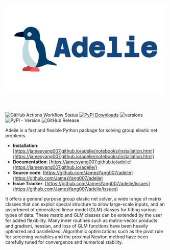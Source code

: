 <h1 align="center">
<img src="docs/logos/adelie-penguin.svg" width="500">
</h1><br>

![GitHub Actions Workflow Status](https://img.shields.io/github/actions/workflow/status/JamesYang007/adelie/test_docs.yml)
[![PyPI Downloads](https://img.shields.io/pypi/dm/adelie.svg?label=PyPI%20downloads)](https://pypi.org/project/adelie/)
![versions](https://img.shields.io/pypi/pyversions/adelie.svg)
![PyPI - Version](https://img.shields.io/pypi/v/adelie)
![GitHub Release](https://img.shields.io/github/v/release/JamesYang007/adelie)

Adelie is a fast and flexible Python package for solving group elastic net problems. 

- **Installation**: [https://jamesyang007.github.io/adelie/notebooks/installation.html](https://jamesyang007.github.io/adelie/notebooks/installation.html)
- **Documentation**: [https://jamesyang007.github.io/adelie](https://jamesyang007.github.io/adelie/)
- **Source code**: [https://github.com/JamesYang007/adelie](https://github.com/JamesYang007/adelie)
- **Issue Tracker**: [https://github.com/JamesYang007/adelie/issues](https://github.com/JamesYang007/adelie/issues)

It offers a general purpose group elastic net solver, 
a wide range of matrix classes that can exploit special structure to allow large-scale inputs,
and an assortment of generalized linear model (GLM) classes for fitting various types of data.
These matrix and GLM classes can be extended by the user for added flexibility.
Many inner routines such as matrix-vector products
and gradient, hessian, and loss of GLM functions have been heavily optimized and parallelized.
Algorithmic optimizations such as the pivot rule for screening variables
and the proximal Newton method have been carefully tuned for convergence and numerical stability.